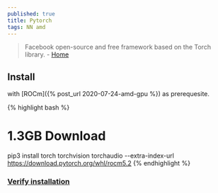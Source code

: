 ```yaml
---
published: true
title: Pytorch
tags: NN amd
---
```

>  Facebook open-source and free framework based on the Torch library. - [Home](https://pytorch.org/)

## Install

with [ROCm]({% post_url 2020-07-24-amd-gpu %}) as prerequesite.

{% highlight bash %}
# 1.3GB Download
pip3 install torch torchvision torchaudio --extra-index-url https://download.pytorch.org/whl/rocm5.2
{% endhighlight %}

### [Verify installation](https://pytorch.org/get-started/locally/#linux-verification)